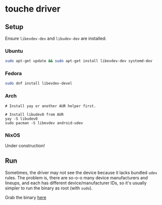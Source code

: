 # touche driver

## Setup

Ensure `libevdev-dev` and `libudev-dev` are installed:

### Ubuntu
```bash
sudo apt-get update && sudo apt-get install libevdev-dev systemd-dev
```

### Fedora
```bash
sudo dnf install libevdev-devel
```

### Arch
```
# Install yay or another AUR helper first.

# Install libudev0 from AUR
yay -S libudev0
sudo pacman -S libevdev android-udev
```

### NixOS
Under construction!

## Run
Sometimes, the driver may not see the device because it lacks bundled `udev` rules.
The problem is, there are so-o-o many device manufacturers and lineups, and each has
different device/manufacturer IDs, so it's usually simpler to run the binary as root
(with `sudo`).

Grab the binary [here](https://github.com/bpavuk/touche-driver/releases/latest)
